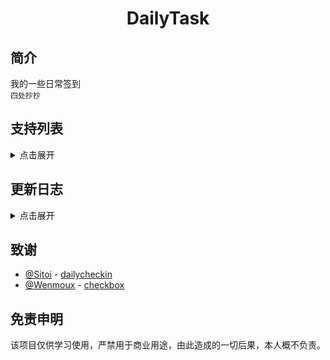 <div align="center">
<h1>DailyTask</h1>
</div>

## 简介

我的一些日常签到  
`四处抄抄`

## 支持列表

<details>
<summary>点击展开</summary>  

- 多看阅读  
- 哔哩哔哩

</details>



## 更新日志

<details>
<summary>点击展开</summary>  

- 2022年4月12日   
  - 初始化项目
    

</details>

## 致谢  

- [@Sitoi](https://github.com/Sitoi) - [dailycheckin](https://github.com/Sitoi/dailycheckin)
- [@Wenmoux](https://github.com/Wenmoux) - [checkbox](https://github.com/Wenmoux/checkbox)

## 免责申明
该项目仅供学习使用，严禁用于商业用途，由此造成的一切后果，本人概不负责。


